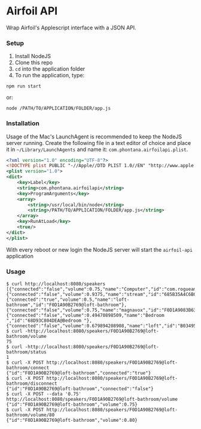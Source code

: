# Airfoil API

Wrap Airfoil's Applescript interface with a JSON API.

### Setup

1. Install NodeJS
2. Clone this repo
3. `cd` into the application folder
4. To run the application, type:

`npm run start`
    
or:
 
`node /PATH/TO/APPLICATION/FOLDER/app.js`

### Installation

Usage of the Mac's LaunchAgent is recommended to keep the NodeJS server running. Create the following file in a text editor of choice and place it in `~/Library/LaunchAgents` and name it: `com.phontana.airfoilapi.plist`. 

```xml
<?xml version="1.0" encoding="UTF-8"?>
<!DOCTYPE plist PUBLIC "-//Apple//DTD PLIST 1.0//EN" "http://www.apple.com/DTDs/PropertyList-1.0.dtd">
<plist version="1.0">
<dict>
	<key>Label</key>
	<string>com.phontana.airfoilapi</string>
	<key>ProgramArguments</key>
	<array>
		<string>/usr/local/bin/node</string>
		<string>/PATH/TO/APPLICATION/FOLDER/app.js</string>
	</array>
	<key>RunAtLoad</key>
	<true/>
</dict>
</plist>
```

With every reboot or new login the NodeJS server will start the `airfoil-api` application

### Usage

    $ curl http://localhost:8080/speakers
    [{"connected":"false","volume":0.75,"name":"Computer","id":"com.rogueamoeba.airfoil.LocalSpeaker"},{"connected":"false","volume":0.9375,"name":"stream","id":"685B35A4C6BC@stream"},{"connected":"true","volume":0.5,"name":"loft-bathroom","id":"F0D1A90B2769@loft-bathroom"},{"connected":"false","volume":0.75,"name":"magnavox","id":"F0D1A9083B63@magnavox"},{"connected":"false","volume":0.49470898509,"name":"Bedroom ","id":"68D93C804DEA@Bedroom "},{"connected":"false","volume":0.679894208908,"name":"loft","id":"B034953D7649@loft"}]
    $ curl -http://localhost:8080/speakers/F0D1A90B2769@loft-bathroom/volume
    75
    $ curl -http://localhost:8080/speakers/F0D1A90B2769@loft-bathroom/status
    1
    $ curl -X POST http://localhost:8080/speakers/F0D1A90B2769@loft-bathroom/connect
    {"id":"F0D1A90B2769@loft-bathroom","connected":"true"}
    $ curl -X POST http://localhost:8080/speakers/F0D1A90B2769@loft-bathroom/disconnect
    {"id":"F0D1A90B2769@loft-bathroom","connected":"false"}
    $ curl -X POST --data '0.75' http://localhost:8080/speakers/F0D1A90B2769@loft-bathroom/volume
    {"id":"F0D1A90B2769@loft-bathroom","volume":0.75}
    $ curl -X POST http://localhost:8080/speakers/F0D1A90B2769@loft-bathroom/volume/80
    {"id":"F0D1A90B2769@loft-bathroom","volume":0.80}
